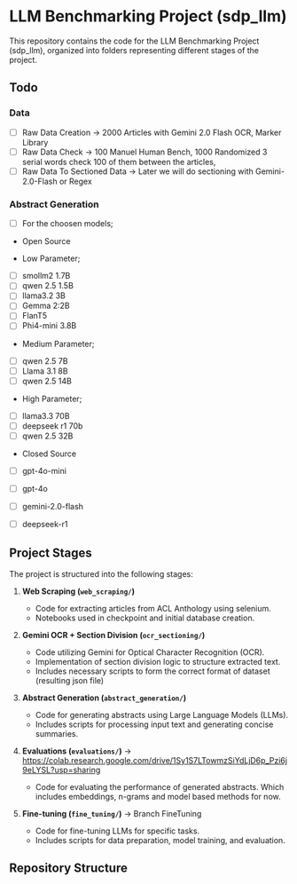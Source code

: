 # LLM Benchmarking Project (sdp_llm)

This repository contains the code for the LLM Benchmarking Project (sdp_llm), organized into folders representing different stages of the project.

## Todo

### Data

- [ ] Raw Data Creation -> 2000 Articles with Gemini 2.0 Flash OCR, Marker Library
- [ ] Raw Data Check -> 100 Manuel Human Bench, 1000 Randomized 3 serial words check 100 of them between the articles, 
- [ ] Raw Data To Sectioned Data -> Later we will do sectioning with Gemini-2.0-Flash or Regex

### Abstract Generation

- [ ] For the choosen models;

- Open Source

- Low Parameter;
- [ ] smollm2 1.7B
- [ ] qwen 2.5 1.5B
- [ ] llama3.2 3B
- [ ] Gemma 2:2B
- [ ] FlanT5
- [ ] Phi4-mini 3.8B

- Medium Parameter;
- [ ] qwen 2.5 7B
- [ ] Llama 3.1 8B
- [ ] qwen 2.5 14B

- High Parameter;

- [ ] llama3.3 70B
- [ ] deepseek r1 70b
- [ ] qwen 2.5 32B

- Closed Source
- [ ] gpt-4o-mini
- [ ] gpt-4o
- [ ] gemini-2.0-flash
- [ ] deepseek-r1






## Project Stages

The project is structured into the following stages:

1.  **Web Scraping (`web_scraping/`)**
    * Code for extracting articles from ACL Anthology using selenium.
    * Notebooks used in checkpoint and initial database creation.

2.  **Gemini OCR + Section Division (`ocr_sectioning/`)**
    * Code utilizing Gemini for Optical Character Recognition (OCR).
    * Implementation of section division logic to structure extracted text.
    * Includes necessary scripts to form the correct format of dataset (resulting json file)

3.  **Abstract Generation (`abstract_generation/`)**
    * Code for generating abstracts using Large Language Models (LLMs).
    * Includes scripts for processing input text and generating concise summaries.

4.  **Evaluations (`evaluations/`)** -> https://colab.research.google.com/drive/1Sy1S7LTowmzSiYdLjD6p_Pzi6j9eLYSL?usp=sharing
    * Code for evaluating the performance of generated abstracts. Which includes embeddings, n-grams and model based methods for now.

5.  **Fine-tuning (`fine_tuning/`)** -> Branch FineTuning
    * Code for fine-tuning LLMs for specific tasks.
    * Includes scripts for data preparation, model training, and evaluation.


## Repository Structure
